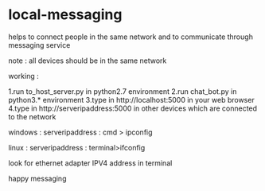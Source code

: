 # local-messaging
helps to connect people in the same network and to communicate through messaging service

note : all devices should be in the same network

working :

1.run to_host_server.py in python2.7 environment
2.run chat_bot.py in python3.* environment
3.type in http://localhost:5000 in your web browser
4.type in http://serveripaddress:5000 in other devices which are connected to the network

windows :
serveripaddress : cmd > ipconfig

linux : 
serveripaddress : terminal>ifconfig

look for ethernet adapter IPV4 address in terminal

happy messaging
